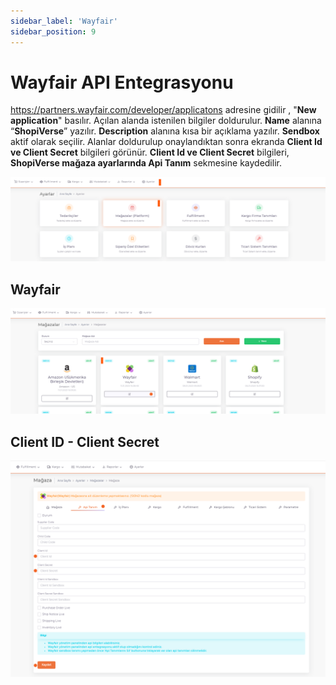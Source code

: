 ```yaml
---
sidebar_label: 'Wayfair'
sidebar_position: 9
---
```


# Wayfair API Entegrasyonu

https://partners.wayfair.com/developer/applicatons adresine gidilir , "**New application**" basılır. Açılan alanda istenilen bilgiler doldurulur. **Name** alanına “**ShopiVerse**” yazılır. **Description** alanına kısa bir açıklama yazılır. **Sendbox** aktif olarak seçilir. Alanlar doldurulup onaylandıktan sonra ekranda **Client Id ve Client Secret** bilgileri görünür. **Client Id ve Client Secret** bilgileri, **ShopiVerse mağaza ayarlarında Api Tanım** sekmesine kaydedilir.

![ShopiVerseSetting](../../../static/img/Wayfair.png)

## Wayfair

![ShopiVerseSettingShop](../../../static/img/Wayfairshop.png)

## Client ID - Client Secret

![ShopiVerseSettingShopApi](../../../static/img/Wayfairshopapi.png)

